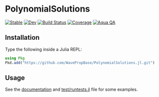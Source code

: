 # PolynomialSolutions

[![Stable](https://img.shields.io/badge/docs-stable-blue.svg)](https://WaveProp.github.io/PolynomialSolutions.jl/stable/)
[![Dev](https://img.shields.io/badge/docs-dev-blue.svg)](https://WaveProp.github.io/PolynomialSolutions.jl/dev/)
[![Build Status](https://github.com/WaveProp/PolynomialSolutions.jl/actions/workflows/CI.yml/badge.svg?branch=main)](https://github.com/WaveProp/PolynomialSolutions.jl/actions/workflows/CI.yml?query=branch%3Amain)
[![Coverage](https://codecov.io/gh/WaveProp/PolynomialSolutions.jl/branch/main/graph/badge.svg)](https://codecov.io/gh/WaveProp/PolynomialSolutions.jl)
[![Aqua
QA](https://raw.githubusercontent.com/JuliaTesting/Aqua.jl/master/badge.svg)](https://github.com/JuliaTesting/Aqua.jl)

## Installation

Type the following inside a Julia REPL:

```julia
using Pkg
Pkd.add("https://github.com/WavePropBase/PolynomialSolutions.jl.git")
```


## Usage

See the [documentation](https://waveprop.github.io/PolynomialSolutions.jl/stable/) and
[test/runtests.jl](https://github.com/WaveProp/PolynomialSolutions.jl/blob/main/test/runtests.jl)
file for some examples.
